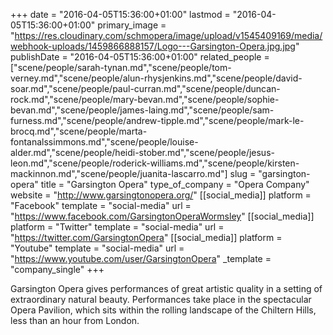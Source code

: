 +++
date = "2016-04-05T15:36:00+01:00"
lastmod = "2016-04-05T15:36:00+01:00"
primary_image = "https://res.cloudinary.com/schmopera/image/upload/v1545409169/media/webhook-uploads/1459866888157/Logo---Garsington-Opera.jpg.jpg"
publishDate = "2016-04-05T15:36:00+01:00"
related_people = ["scene/people/sarah-tynan.md","scene/people/tom-verney.md","scene/people/alun-rhysjenkins.md","scene/people/david-soar.md","scene/people/paul-curran.md","scene/people/duncan-rock.md","scene/people/mary-bevan.md","scene/people/sophie-bevan.md","scene/people/james-laing.md","scene/people/sam-furness.md","scene/people/andrew-tipple.md","scene/people/mark-le-brocq.md","scene/people/marta-fontanalssimmons.md","scene/people/louise-alder.md","scene/people/heidi-stober.md","scene/people/jesus-leon.md","scene/people/roderick-williams.md","scene/people/kirsten-mackinnon.md","scene/people/juanita-lascarro.md"]
slug = "garsington-opera"
title = "Garsington Opera"
type_of_company = "Opera Company"
website = "http://www.garsingtonopera.org/"
[[social_media]]
platform = "Facebook"
template = "social-media"
url = "https://www.facebook.com/GarsingtonOperaWormsley"
[[social_media]]
platform = "Twitter"
template = "social-media"
url = "https://twitter.com/GarsingtonOpera"
[[social_media]]
platform = "Youtube"
template = "social-media"
url = "https://www.youtube.com/user/GarsingtonOpera"
_template = "company_single"
+++

Garsington Opera gives performances of great artistic quality in a setting of extraordinary natural beauty. Performances take place in the spectacular Opera Pavilion, which sits within the rolling landscape of the Chiltern Hills, less than an hour from London.
